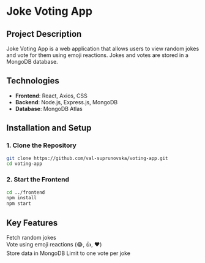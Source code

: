 # Joke Voting App

## Project Description
Joke Voting App is a web application that allows users to view random jokes and vote for them using emoji reactions. Jokes and votes are stored in a MongoDB database.

## Technologies
- **Frontend**: React, Axios, CSS
- **Backend**: Node.js, Express.js, MongoDB
- **Database**: MongoDB Atlas

## Installation and Setup

### 1. Clone the Repository
```sh
git clone https://github.com/val-suprunovska/voting-app.git
cd voting-app
```

### 2. Start the Frontend
```sh
cd ../frontend
npm install
npm start
```

## Key Features
Fetch random jokes  
Vote using emoji reactions (😂, 👍, ❤️)  
Store data in MongoDB
Limit to one vote per joke
